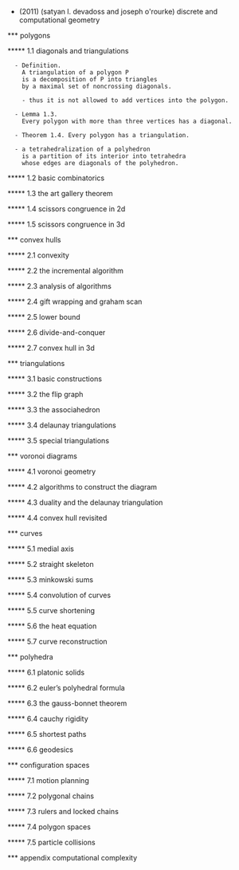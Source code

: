 * (2011) (satyan l. devadoss and joseph o'rourke) discrete and computational geometry

*** polygons

***** 1.1 diagonals and triangulations

      - Definition.
        A triangulation of a polygon P
        is a decomposition of P into triangles
        by a maximal set of noncrossing diagonals.

        - thus it is not allowed to add vertices into the polygon.

      - Lemma 1.3.
        Every polygon with more than three vertices has a diagonal.

      - Theorem 1.4. Every polygon has a triangulation.

      - a tetrahedralization of a polyhedron
        is a partition of its interior into tetrahedra
        whose edges are diagonals of the polyhedron.

***** 1.2 basic combinatorics

***** 1.3 the art gallery theorem

***** 1.4 scissors congruence in 2d

***** 1.5 scissors congruence in 3d

*** convex hulls

***** 2.1 convexity

***** 2.2 the incremental algorithm

***** 2.3 analysis of algorithms

***** 2.4 gift wrapping and graham scan

***** 2.5 lower bound

***** 2.6 divide-and-conquer

***** 2.7 convex hull in 3d

*** triangulations

***** 3.1 basic constructions

***** 3.2 the flip graph

***** 3.3 the associahedron

***** 3.4 delaunay triangulations

***** 3.5 special triangulations

*** voronoi diagrams

***** 4.1 voronoi geometry

***** 4.2 algorithms to construct the diagram

***** 4.3 duality and the delaunay triangulation

***** 4.4 convex hull revisited

*** curves

***** 5.1 medial axis

***** 5.2 straight skeleton

***** 5.3 minkowski sums

***** 5.4 convolution of curves

***** 5.5 curve shortening

***** 5.6 the heat equation

***** 5.7 curve reconstruction

*** polyhedra

***** 6.1 platonic solids

***** 6.2 euler’s polyhedral formula

***** 6.3 the gauss-bonnet theorem

***** 6.4 cauchy rigidity

***** 6.5 shortest paths

***** 6.6 geodesics

*** configuration spaces

***** 7.1 motion planning

***** 7.2 polygonal chains

***** 7.3 rulers and locked chains

***** 7.4 polygon spaces

***** 7.5 particle collisions

*** appendix computational complexity
